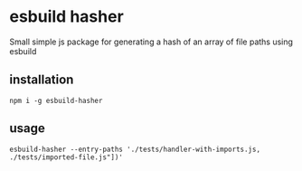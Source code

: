 # esbuild hasher

Small simple js package for generating a hash of an array of file paths using esbuild

## installation

`npm i -g esbuild-hasher`

## usage

`esbuild-hasher --entry-paths './tests/handler-with-imports.js, ./tests/imported-file.js"])'`
